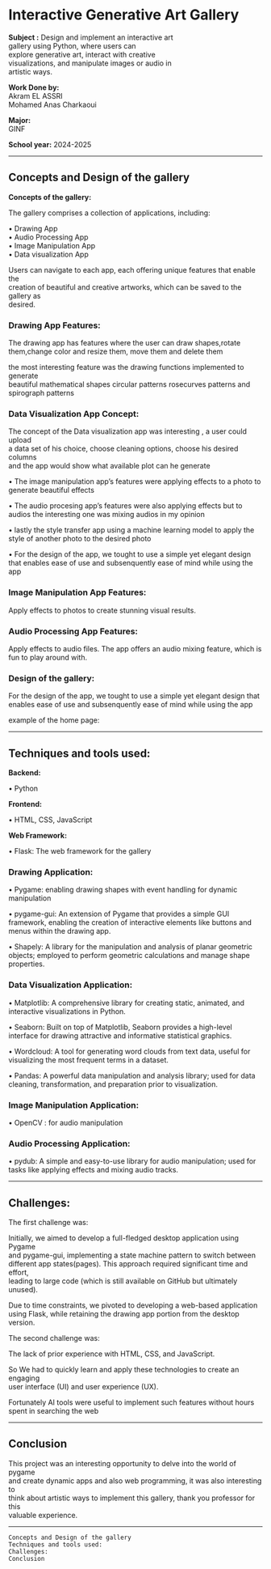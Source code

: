 # Interactive Generative Art Gallery

**Subject :** Design and implement an interactive art  
gallery using Python, where users can  
explore generative art, interact with creative  
visualizations, and manipulate images or audio in  
artistic ways.

**Work Done by:**  
Akram EL ASSRI  
Mohamed Anas Charkaoui

**Major:**  
GINF

**School year:** 2024-2025

---

## Concepts and Design of the gallery

**Concepts of the gallery:**

The gallery comprises a collection of applications, including:

• Drawing App  
• Audio Processing App  
• Image Manipulation App  
• Data visualization App

Users can navigate to each app, each offering unique features that enable the  
creation of beautiful and creative artworks, which can be saved to the gallery as  
desired.

### Drawing App Features:

The drawing app has features where the user can draw shapes,rotate  
them,change color and resize them, move them and delete them

the most interesting feature was the drawing functions implemented to generate  
beautiful mathematical shapes circular patterns rosecurves patterns and  
spirograph patterns

### Data Visualization App Concept:

The concept of the Data visualization app was interesting , a user could upload  
a data set of his choice, choose cleaning options, choose his desired columns  
and the app would show what available plot can he generate

• The image manipulation app’s features were applying effects to a photo to  
generate beautiful effects

• The audio procesing app’s features were also applying effects but to  
audios the interesting one was mixing audios in my opinion

• lastly the style transfer app using a machine learning model to apply the  
style of another photo to the desired photo

• For the design of the app, we tought to use a simple yet elegant design  
that enables ease of use and subsenquently ease of mind while using the  
app

### Image Manipulation App Features:

Apply effects to photos to create stunning visual results.

### Audio Processing App Features:

Apply effects to audio files. The app offers an audio mixing feature, which is  
fun to play around with.

### Design of the gallery:

For the design of the app, we tought to use a simple yet elegant design that  
enables ease of use and subsenquently ease of mind while using the app

example of the home page:

---

## Techniques and tools used:

**Backend:**

• Python

**Frontend:**

• HTML, CSS, JavaScript

**Web Framework:**

• Flask: The web framework for the gallery

### Drawing Application:

• Pygame: enabling drawing shapes with event handling for dynamic  
manipulation 

• pygame-gui: An extension of Pygame that provides a simple GUI  
framework, enabling the creation of interactive elements like buttons and  
menus within the drawing app.

• Shapely: A library for the manipulation and analysis of planar geometric  
objects; employed to perform geometric calculations and manage shape  
properties.

### Data Visualization Application:

• Matplotlib: A comprehensive library for creating static, animated, and  
interactive visualizations in Python.

• Seaborn: Built on top of Matplotlib, Seaborn provides a high-level  
interface for drawing attractive and informative statistical graphics.

• Wordcloud: A tool for generating word clouds from text data, useful for  
visualizing the most frequent terms in a dataset.

• Pandas: A powerful data manipulation and analysis library; used for data  
cleaning, transformation, and preparation prior to visualization.

### Image Manipulation Application:

• OpenCV : for audio manipulation

### Audio Processing Application:

• pydub: A simple and easy-to-use library for audio manipulation; used for  
tasks like applying effects and mixing audio tracks.

---

## Challenges:

The first challenge was:

Initially, we aimed to develop a full-fledged desktop application using Pygame  
and pygame-gui, implementing a state machine pattern to switch between  
different app states(pages). This approach required significant time and effort,  
leading to large code (which is still available on GitHub but ultimately unused). 

Due to time constraints, we pivoted to developing a web-based application  
using Flask, while retaining the drawing app portion from the desktop version.

The second challenge was:

The lack of prior experience with HTML, CSS, and JavaScript.

So We had to quickly learn and apply these technologies to create an engaging  
user interface (UI) and user experience (UX).

Fortunately AI tools were useful to implement such features without hours  
spent in searching the web

---

## Conclusion

This project was an interesting opportunity to delve into the world of pygame  
and create dynamic apps and also web programming, it was also interesting to  
think about artistic ways to implement this gallery, thank you professor for this  
valuable experience.

---

	Concepts and Design of the gallery  
	Techniques and tools used:  
	Challenges:  
	Conclusion

